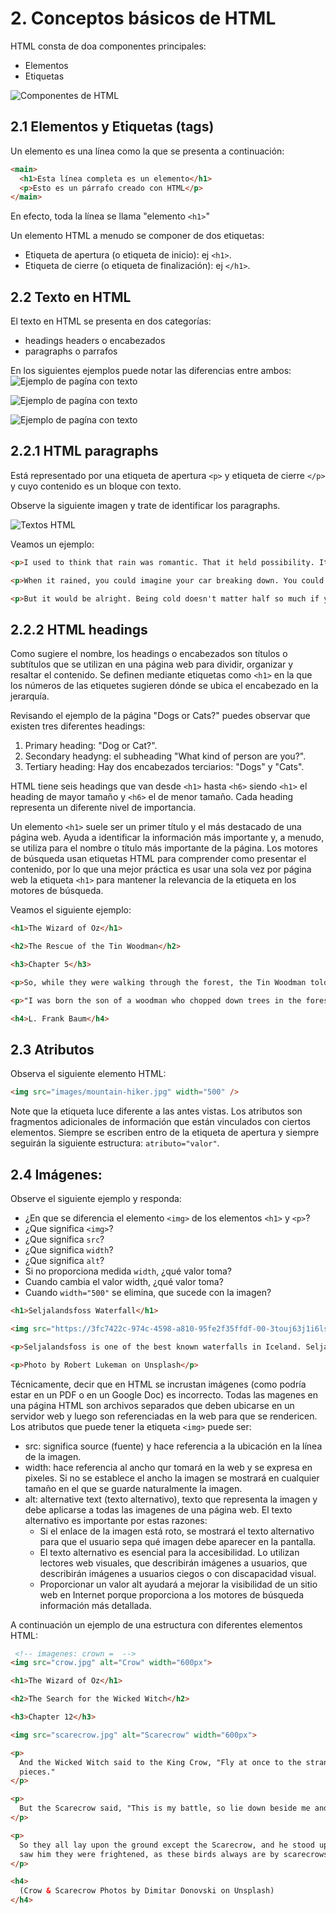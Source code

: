 # 2. Conceptos básicos de HTML

HTML consta de doa componentes principales:
* Elementos
* Etiquetas


![Componentes de HTML](https://assets-v3.circle.so/qb0zbq75vnxdjwxy9y76tdo0agjy)

## 2.1 Elementos y Etiquetas (tags)

Un elemento es una línea como la que se presenta a continuación:

```HTML
<main>
  <h1>Esta línea completa es un elemento</h1>
  <p>Esto es un párrafo creado con HTML</p>
</main>
```
En efecto, toda la línea se llama "elemento `<h1>`"

Un elemento HTML a menudo se componer de dos etiquetas:
* Etiqueta de apertura (o etiqueta de inicio): ej `<h1>`.
* Etiqueta de cierre (o etiqueta de finalización): ej `</h1>`.

## 2.2 Texto en HTML

El texto en HTML se presenta en dos categorías:
* headings headers o encabezados
* paragraphs o parrafos

En los siguientes ejemplos puede notar las diferencias entre ambos:
![Ejemplo de pagína con texto](https://assets-v3.circle.so/nngudrkc2ihfzvzqu80mjkmqy34o)

![Ejemplo de pagína con texto](https://assets-v3.circle.so/jbn7wo3acwwynh0kir3n9mi03upg)

![Ejemplo de pagína con texto](https://assets-v3.circle.so/f932ud5bwwv1zlno3wp4zhjkmnab)

## 2.2.1 HTML paragraphs

Está representado por una etiqueta  de apertura `<p>` y etiqueta de cierre `</p>` y cuyo contenido es un bloque con texto.

Observe la siguiente imagen y trate de identificar los paragraphs.

![Textos HTML](https://assets-v3.circle.so/7k6vw7yvx2y44raha9b53t7fyiuy)

Veamos un ejemplo:

```HTML
<p>I used to think that rain was romantic. That it held possibility. It smells fresh and delicious and intoxicating and it whispers of new beginnings as it pounds against the ground.</p>

<p>When it rained, you could imagine your car breaking down. You could imagine someone stopping their car to help you out	the rain plastering their hair to their face and soaking you both. You could imagine leaning in closer to them with the roaring of the storm in your ears and smelling damp earth on them and kissing, with rain pattering relentlessly on top of the two of you, while the wind blew and you both froze.</p>

<p>But it would be alright. Being cold doesn't matter half so much if you're cold with someone else. I always thought rain was like that, so wonderful and fresh and exciting and romantic.</p>
```

## 2.2.2 HTML headings

Como sugiere el nombre, los headings o encabezados son títulos o subtítulos que se utilizan en una página web para dividir, organizar y resaltar el contenido. Se definen mediante etiquetas como `<h1>` en la que los números de las etiquetes sugieren dónde se ubica el encabezado en la jerarquía.

Revisando el ejemplo de la página "Dogs or Cats?" puedes observar que existen tres diferentes headings:

1. Primary heading: "Dog or Cat?".
2. Secondary headyng: el subheading "What kind of person are you?".
3. Tertiary heading: Hay dos encabezados terciarios: "Dogs" y "Cats".

HTML tiene seis headings que van desde `<h1>` hasta `<h6>` siendo `<h1>` el heading de mayor tamaño y `<h6>` el de menor tamaño. Cada heading representa un diferente nivel de importancia.

Un elemento `<h1>` suele ser un primer título y el más destacado de una página web. Ayuda a identificar la información más importante y, a menudo, se utiliza para el nombre o título más importante de la página. Los motores de búsqueda usan etiquetas HTML para comprender como presentar el contenido, por lo que una mejor práctica es usar una sola vez por página web la etiqueta `<h1>` para mantener la relevancia de la etiqueta en los motores de búsqueda.

Veamos el siguiente ejemplo:

```HTML
<h1>The Wizard of Oz</h1>

<h2>The Rescue of the Tin Woodman</h2>

<h3>Chapter 5</h3>

<p>So, while they were walking through the forest, the Tin Woodman told the following story:</p>

<p>"I was born the son of a woodman who chopped down trees in the forest and sold the wood for a living. When I grew up, I too became a wood chopper, and after my father died I took care of my old mother as long as she lived. Then I made up my mind that instead of living alone I would marry, so that I might not become lonely.</p>

<h4>L. Frank Baum</h4>
```

## 2.3 Atributos

Observa el siguiente elemento HTML:

```HTML
<img src="images/mountain-hiker.jpg" width="500" />
```

Note que la etiqueta luce diferente a las antes vistas. Los atributos son fragmentos adicionales de información que están vinculados con ciertos elementos. Siempre se escriben entro de la etiqueta de apertura y siempre seguirán la siguiente estructura: `atributo="valor"`.

## 2.4 Imágenes: <img>

Observe el siguiente ejemplo y responda:

* ¿En que se diferencia el elemento `<img>` de los elementos `<h1>` y `<p>`?
* ¿Que significa `<img>`?
* ¿Que significa `src`?
* ¿Que significa `width`?
* ¿Que significa `alt`?
* Si no proporciona medida `width`, ¿qué valor toma?
* Cuando cambia el valor width, ¿qué valor toma?
* Cuando `width="500"` se elimina, que sucede con la imagen?

```HTML
<h1>Seljalandsfoss Waterfall</h1>

<img src="https://3fc7422c-974c-4598-a810-95fe2f35ffdf-00-3touj63j1i6ls.riker.replit.dev/waterfall.jpg" width="500" alt="Seljalandsfoss Waterfall">

<p>Seljalandsfoss is one of the best known waterfalls in Iceland. Seljalandsfoss is located in the South Region in Iceland right by Route 1 and the road that leads to Þórsmörk Road 249. The waterfall drops 60 m (197 ft). One of the interesting things about this waterfall is that visitors can walk behind it into a small cave.</p>

<p>Photo by Robert Lukeman on Unsplash</p>
```
Técnicamente, decir que en HTML se incrustan imágenes (como podría estar en un PDF o en un Google Doc) es incorrecto. Todas las magenes en una página HTML son archivos separados que deben ubicarse en un servidor web y luego son referenciadas en la web para que se rendericen. Los atributos que puede tener la etiqueta `<img>` puede ser:

* src: significa source (fuente) y hace referencia a la ubicación en la línea de la imagen.
* width: hace referencia al ancho qur tomará en la web y se expresa en pixeles. Si no se establece el ancho la imagen se mostrará en cualquier tamaño en el que se guarde naturalmente la imagen.
* alt: alternative text (texto alternativo), texto que representa la imagen y debe aplicarse a todas las imagenes de una página web. El texto alternativo es importante por estas razones:
  * Si el enlace de la imagen está roto, se mostrará el texto alternativo para que el usuario sepa qué imagen debe aparecer en la pantalla.
  * El texto alternativo es esencial para la accesibilidad. Lo utilizan lectores web visuales, que describirán imágenes a usuarios, que describirán imágenes a usuarios ciegos o con discapacidad visual.
  * Proporcionar un valor alt ayudará a mejorar la visibilidad de un sitio web en Internet porque proporciona a los motores de búsqueda información más detallada.

A continuación un ejemplo de una estructura con diferentes elementos HTML:

```HTML
 <!-- imagenes: crown =  -->
<img src="crow.jpg" alt="Crow" width="600px">

<h1>The Wizard of Oz</h1>

<h2>The Search for the Wicked Witch</h2>

<h3>Chapter 12</h3>

<img src="scarecrow.jpg" alt="Scarecrow" width="600px">

<p>
  And the Wicked Witch said to the King Crow, "Fly at once to the strangers; peck out their eyes and tear them to
  pieces."
</p>

<p>
  But the Scarecrow said, "This is my battle, so lie down beside me and you will not be harmed."
</p>

<p>
  So they all lay upon the ground except the Scarecrow, and he stood up and stretched out his arms. And when the crows
  saw him they were frightened, as these birds always are by scarecrows, and did not dare to come any nearer.
</p>

<h4>
  (Crow & Scarecrow Photos by Dimitar Donovski on Unsplash)
</h4>
```